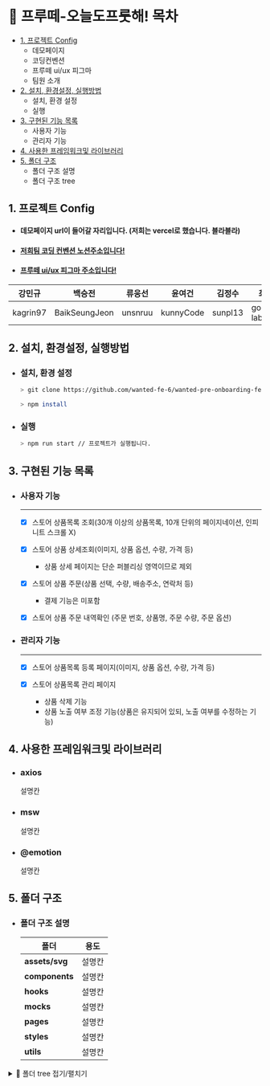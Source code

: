 # 🌳 프루떼-오늘도프룻해! 목차

- [1. 프로젝트 Config](#1-프로젝트-config)
  - 데모페이지
  - 코딩컨벤션
  - 프루떼 ui/ux 피그마
  - 팀원 소개
- [2. 설치, 환경설정, 실행방법](#2-설치-환경설정-실행방법)
  - 설치, 환경 설정
  - 실행
- [3. 구현된 기능 목록](#3-구현된-기능-목록)
  - 사용자 기능
  - 관리자 기능
- [4. 사용한 프레임워크및 라이브러리](#4-사용한-프레임워크및-라이브러리)
- [5. 폴더 구조](#5-폴더-구조)
  - 폴더 구조 설명
  - 폴더 구조 tree

## 1. 프로젝트 Config

- #### 데모페이지 url이 들어갈 자리입니다. (저희는 vercel로 했습니다. 블라블라)

- #### [저희팀 코딩 컨벤션 노션주소입니다!](https://instinctive-moustache-aba.notion.site/WPO-FE-6-1-Coding-Convention-6a0123a0196343ea88c8434a3c157812#d00f53fad5c545a4b1e2aba7f6c62f31)

- #### [프루떼 ui/ux 피그마 주소입니다!](https://www.figma.com/file/VubIREYwLrHzUUqH4kiggS/preOnBoarding-team1?node-id=0%3A1)

| 강민규   | 백승전        | 류웅선  | 윤여건    | 김정수  | 최홍규     |
| -------- | ------------- | ------- | --------- | ------- | ---------- |
| kagrin97 | BaikSeungJeon | unsnruu | kunnyCode | sunpl13 | gomgun-lab |

## 2. 설치, 환경설정, 실행방법

- ### 설치, 환경 설정

  ```bash
  > git clone https://github.com/wanted-fe-6/wanted-pre-onboarding-fe-6-1-2.git

  > npm install
  ```

- ### 실행

  ```bash
  > npm run start // 프로젝트가 실행됩니다.
  ```

## 3. 구현된 기능 목록

- ### 사용자 기능

  ***

  - [x] 스토어 상품목록 조회(30개 이상의 상품목록, 10개 단위의 페이지네이션, 인피니트 스크롤 X)

  - [x] 스토어 상품 상세조회(이미지, 상품 옵션, 수량, 가격 등)
    - 상품 상세 페이지는 단순 퍼블리싱 영역이므로 제외
  - [x] 스토어 상품 주문(상품 선택, 수량, 배송주소, 연락처 등)
    - 결제 기능은 미포함
  - [x] 스토어 상품 주문 내역확인 (주문 번호, 상품명, 주문 수량, 주문 옵션)

- ### 관리자 기능

  ***

  - [x] 스토어 상품목록 등록 페이지(이미지, 상품 옵션, 수량, 가격 등)

  - [x] 스토어 상품목록 관리 페이지
    - 상품 삭제 기능
    - 상품 노출 여부 조정 기능(상품은 유지되어 있되, 노출 여부를 수정하는 기능)

## 4. 사용한 프레임워크및 라이브러리

- ### axios

  설명칸

- ### msw
  설명칸
- ### @emotion
  설명칸

## 5. 폴더 구조

- ### 폴더 구조 설명

  | 폴더           | 용도   |
  | -------------- | ------ |
  | **assets/svg** | 설명칸 |
  | **components** | 설명칸 |
  | **hooks**      | 설명칸 |
  | **mocks**      | 설명칸 |
  | **pages**      | 설명칸 |
  | **styles**     | 설명칸 |
  | **utils**      | 설명칸 |

<details>
<summary>🎄 폴더 tree 접기/펼치기</summary>
<div markdown="1">
트리가 들어갈 자리입니다.
</div>
</details>
